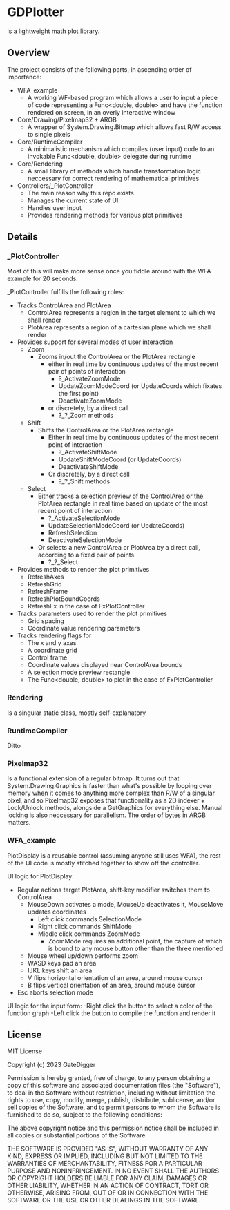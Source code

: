 # GDPlotter
is a lightweight math plot library.

## Overview
The project consists of the following parts, in ascending order of importance:
  - WFA_example
    - A working WF-based program which allows a user to input a piece of code representing a Func<double, double> and have the function rendered on screen, in an overly interactive window
  - Core/Drawing/Pixelmap32 + ARGB
    - A wrapper of System.Drawing.Bitmap which allows fast R/W access to single pixels
  - Core/RuntimeCompiler
    - A minimalistic mechanism which compiles (user input) code to an invokable Func<double, double> delegate during runtime
  - Core/Rendering
    - A small library of methods which handle transformation logic neccessary for correct rendering of mathematical primitives
  - Controllers/_PlotController
    - The main reason why this repo exists
    - Manages the current state of UI
    - Handles user input
    - Provides rendering methods for various plot primitives
   
## Details
### _PlotController
Most of this will make more sense once you fiddle around with the WFA example for 20 seconds.

_PlotController fulfills the following roles:
  - Tracks ControlArea and PlotArea
    - ControlArea represents a region in the target element to which we shall render
    - PlotArea represents a region of a cartesian plane which we shall render
  - Provides support for several modes of user interaction
    - Zoom
      - Zooms in/out the ControlArea or the PlotArea rectangle
        - either in real time by continuous updates of the most recent pair of points of interaction
          - ?_ActivateZoomMode
          - UpdateZoomModeCoord (or UpdateCoords which fixates the first point)
          - DeactivateZoomMode
        - or discretely, by a direct call
          - ?_?_Zoom methods
    - Shift
      - Shifts the ControlArea or the PlotArea rectangle
        - Either in real time by continuous updates of the most recent point of interaction
          - ?_ActivateShiftMode
          - UpdateShiftModeCoord (or UpdateCoords)
          - DeactivateShiftMode
        - Or discretely, by a direct call
          - ?_?_Shift methods
    - Select
      - Either tracks a selection preview of the ControlArea or the PlotArea rectangle in real time based on update of the most recent point of interaction
        - ?_ActivateSelectionMode
        - UpdateSelectionModeCoord (or UpdateCoords)
        - RefreshSelection
        - DeactivateSelectionMode
      - Or selects a new ControlArea or PlotArea by a direct call, according to a fixed pair of points
        - ?_?_Select
  - Provides methods to render the plot primitives
    - RefreshAxes
    - RefreshGrid
    - RefreshFrame
    - RefreshPlotBoundCoords
    - RefreshFx in the case of FxPlotController
  - Tracks parameters used to render the plot primitives
    - Grid spacing
    - Coordinate value rendering parameters
  - Tracks rendering flags for
    - The x and y axes
    - A coordinate grid
    - Control frame
    - Coordinate values displayed near ControlArea bounds
    - A selection mode preview rectangle
    - The Func<double, double> to plot in the case of FxPlotController
### Rendering
Is a singular static class, mostly self-explanatory
### RuntimeCompiler
Ditto
### Pixelmap32
Is a functional extension of a regular bitmap. It turns out that System.Drawing.Graphics is faster than what's possible by looping over memory when it comes to anything more complex than R/W of a singular pixel, and so Pixelmap32 exposes that functionality as a 2D indexer + Lock/Unlock methods, alongside a GetGraphics for everything else.
Manual locking is also neccessary for parallelism. The order of bytes in ARGB matters.
### WFA_example
PlotDisplay is a reusable control (assuming anyone still uses WFA), the rest of the UI code is mostly stitched together to show off the controller.

UI logic for PlotDisplay:
  - Regular actions target PlotArea, shift-key modifier switches them to ControlArea
    - MouseDown activates a mode, MouseUp deactivates it, MouseMove updates coordinates
      - Left click commands SelectionMode
      - Right click commands ShiftMode
      - Middle click commands ZoomMode
        - ZoomMode requires an additional point, the capture of which is bound to any mouse button other than the three mentioned
    - Mouse wheel up/down performs zoom
    - WASD keys pad an area
    - IJKL keys shift an area
    - V flips horizontal orientation of an area, around mouse cursor
    - B flips vertical orientation of an area, around mouse cursor
- Esc aborts selection mode

UI logic for the input form:
  -Right click the button to select a color of the function graph
  -Left click the button to compile the function and render it

## License

MIT License

Copyright (c) 2023 GateDigger

Permission is hereby granted, free of charge, to any person obtaining a copy
of this software and associated documentation files (the "Software"), to deal
in the Software without restriction, including without limitation the rights
to use, copy, modify, merge, publish, distribute, sublicense, and/or sell
copies of the Software, and to permit persons to whom the Software is
furnished to do so, subject to the following conditions:

The above copyright notice and this permission notice shall be included in all
copies or substantial portions of the Software.

THE SOFTWARE IS PROVIDED "AS IS", WITHOUT WARRANTY OF ANY KIND, EXPRESS OR
IMPLIED, INCLUDING BUT NOT LIMITED TO THE WARRANTIES OF MERCHANTABILITY,
FITNESS FOR A PARTICULAR PURPOSE AND NONINFRINGEMENT. IN NO EVENT SHALL THE
AUTHORS OR COPYRIGHT HOLDERS BE LIABLE FOR ANY CLAIM, DAMAGES OR OTHER
LIABILITY, WHETHER IN AN ACTION OF CONTRACT, TORT OR OTHERWISE, ARISING FROM,
OUT OF OR IN CONNECTION WITH THE SOFTWARE OR THE USE OR OTHER DEALINGS IN THE
SOFTWARE.
